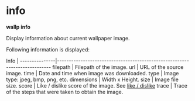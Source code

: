 # info

**wallp info**

Display information about current wallpaper image.

Following information is displayed:

 Info		|
 ---------------|---------------------------------------------------------------------------
 filepath	| Filepath of the image.
 url		| URL of the source image.
 time		| Date and time when image was downloaded.
 type		| Image type: jpeg, bmp, png, etc.
 dimensions	| Width x Height.
 size		| Image file size.
 score		| Like / dislike score of the image. See [like / dislike](like_dislike)
 trace		| Trace of the steps that were taken to obtain the image.

